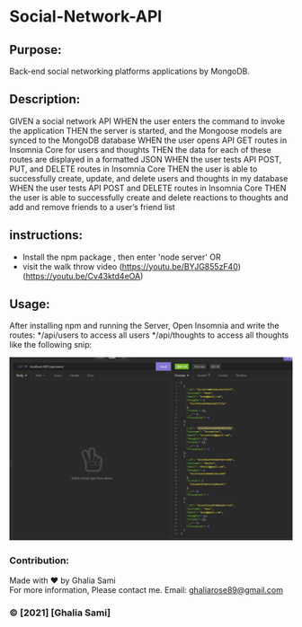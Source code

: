 # Social-Network-API

## Purpose:
Back-end social networking platforms applications by MongoDB.

## Description:
GIVEN a social network API
WHEN the user enters the command to invoke the application
THEN the server is started, and the Mongoose models are synced to the MongoDB database
WHEN the user opens API GET routes in Insomnia Core for users and thoughts
THEN the data for each of these routes are displayed in a formatted JSON
WHEN the user tests API POST, PUT, and DELETE routes in Insomnia Core
THEN  the user is able to successfully create, update, and delete users and thoughts in my database
WHEN  the user tests API POST and DELETE routes in Insomnia Core
THEN  the user is able to successfully create and delete reactions to thoughts and add and remove friends to a user’s friend list

## instructions: 

* Install the npm package , then enter 'node server' OR
* visit the walk throw video (https://youtu.be/BYJG855zF40)(https://youtu.be/Cv43ktd4eOA)

## Usage:
After installing npm and running the Server, Open Insomnia and write the routes:
*/api/users to access all users
*/api/thoughts to access all thoughts
like the following snip:

![snip](assets/api.jpg)

### Contribution:
Made with ❤️️ by Ghalia Sami </br>
For more information, Please contact me.
Email: ghaliarose89@gmail.com

### ©️ [2021] [Ghalia Sami]